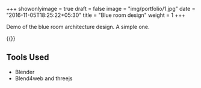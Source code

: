 +++
showonlyimage = true
draft = false
image = "img/portfolio/1.jpg"
date = "2016-11-05T18:25:22+05:30"
title = "Blue room design"
weight = 1
+++

Demo of the blue room architecture design. A simple one.
<!--more-->

<!-- 
1. Lorem ipsum dolor sit amet, consectetuer adipiscing elit.
2. Aliquam tincidunt mauris eu risus.

> The Big Oxmox advised her not to do so, because there were thousands of bad Commas, wild Question Marks and devious Semikoli, but the Little Blind Text didn't listen. She packed her seven versalia, put her initial into the belt and made herself on the way.
-->
{{<instagram Blncm01BjJJ>}}
## Tools Used


* Blender
* Blend4web and threejs
